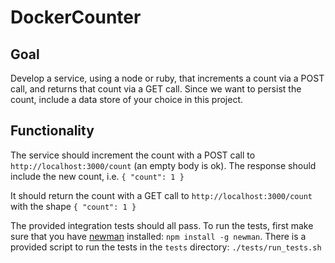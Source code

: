 # DockerCounter

## Goal

Develop a service, using a node or ruby, that increments a count via a POST call, and returns that count via a GET call. Since we want to persist the count, include a data store of your choice in this project.

## Functionality

The service should increment the count with a POST call to `http://localhost:3000/count` (an empty body is ok). The response should include the new count, i.e. `{ "count": 1 }`

It should return the count with a GET call to `http://localhost:3000/count` with the shape `{ "count": 1 }`

The provided integration tests should all pass. To run the tests, first make sure that you have [newman](l) installed: `npm install -g newman`. There is a provided script to run the tests in the `tests` directory: `./tests/run_tests.sh`
